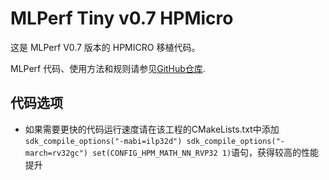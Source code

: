 # MLPerf Tiny v0.7 HPMicro

这是 MLPerf V0.7 版本的 HPMICRO 移植代码。

MLPerf 代码、使用方法和规则请参见[GitHub仓库](https://github.com/mlcommons/tiny).

## 代码选项

- 如果需要更快的代码运行速度请在该工程的CMakeLists.txt中添加`sdk_compile_options("-mabi=ilp32d") sdk_compile_options("-march=rv32gc") set(CONFIG_HPM_MATH_NN_RVP32 1)`语句，获得较高的性能提升